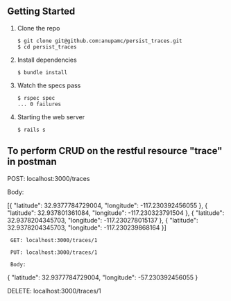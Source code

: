 ## Getting Started

1. Clone the repo

   ```
   $ git clone git@github.com:anupamc/persist_traces.git
   $ cd persist_traces
   ```

2. Install dependencies

   ```
   $ bundle install
   ```

3. Watch the specs pass

   ```
   $ rspec spec
   ... 0 failures

4. Starting the web server
 	 
 	 ```
   $ rails s
   ```

## To perform CRUD on the restful resource "trace" in postman

   POST: localhost:3000/traces

   Body:

   [{ "latitude": 32.9377784729004, "longitude": -117.230392456055 }, 
		{ "latitude": 32.937801361084, "longitude": -117.230323791504 }, 
		{ "latitude": 32.9378204345703, "longitude": -117.230278015137 }, 
		{ "latitude": 32.9378204345703, "longitude": -117.230239868164 }]

	 GET: localhost:3000/traces/1

	 PUT: localhost:3000/traces/1
   
	 Body:

   { "latitude": 32.9377784729004, "longitude": -57.230392456055 }

   DELETE: localhost:3000/traces/1